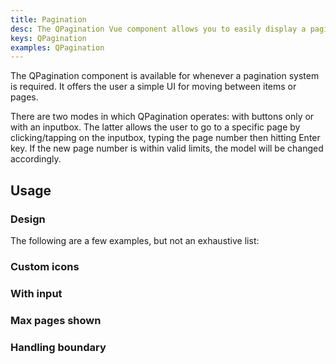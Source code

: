 ```yaml
---
title: Pagination
desc: The QPagination Vue component allows you to easily display a pagination control on a page.
keys: QPagination
examples: QPagination
---
```


The QPagination component is available for whenever a pagination system is required. It offers the user a simple UI for moving between items or pages.

There are two modes in which QPagination operates: with buttons only or with an inputbox. The latter allows the user to go to a specific page by clicking/tapping on the inputbox, typing the page number then hitting Enter key. If the new page number is within valid limits, the model will be changed accordingly.

<doc-api file="QPagination" />

## Usage

### Design

<doc-example title="Standard" file="Standard" />

The following are a few examples, but not an exhaustive list:

<doc-example title="Button design (v2.10+)" file="BtnDesign" />

<doc-example title="Gutter (v2.10+)" file="BtnGutter" />

### Custom icons

<doc-example title="With icon replacement" file="Icons" />

### With input

<doc-example title="With input" file="Input" />

<doc-example title="With input color" file="InputColor" />

### Max pages shown

<doc-example title="Maximum pages shown" file="MaxPages" />

<doc-example title="Removing ellipses" file="Ellipses" />

### Handling boundary

<doc-example title="With boundary numbers" file="BoundaryNumbers" />

<doc-example title="With boundary links" file="BoundaryLinks" />

<doc-example title="With direction links" file="DirectionLinks" />
